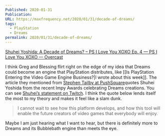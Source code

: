 ```yaml
---
Published: 2020-01-31
Publication: 
URL: https://maxfrequency.net/2020/01/31/decade-of-dreams/
tags:
  - PlayStation
  - Dreams
permalink: 2020/01/31/decade-of-dreams/
---
```

[Shuhei Yoshida: A Decade of Dreams? – PS I Love You XOXO Ep. 4 — PS I Love You XOXO — Overcast](https://overcast.fm/+HTm4KAgZY/1:31:24)

I think Greg and Blessing flirt right on the edge of my idea that Dreams could become an engine that PlayStation distributes, like [[Is PlayStation Entering the Video Game Engine Business?|I wrote about this week]]. The article they mentioned from [Stephen Tailby at PushSquare](http://www.pushsquare.com/news/2020/01/sonys_shuhei_yoshida_describes_dreams_as_a_ten_year_project)quotes Shuhei Yoshida from the recent Impy Awards celebrating Dreams creations. You can see [Shuhei’s statement on Twitch](https://www.twitch.tv/videos/542185187?t=01h41m14s). I think the quote below lends itself the most to my theory and makes it feel like a slam dunk. 

> I cannot wait to see how this platform develops, and how this tool will enable the future creators of video games that everybody will enjoy.

Maybe I am just hearing what I want to hear, but there is definitely more to Dreams and its Bubblebath engine than meets the eye.